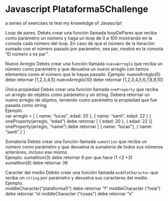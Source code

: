# Javascript Plataforma5Challenge
 a series of exercises to test my knowledge of Javascript

Loop de pares. 
Debés crear una función llamada loopDePares que reciba como parámetro un número y haga un loop de 0 a 100 mostrando en la consola cada número del loop. En caso de que el número de la iteración sumado con el número pasado por parámetro, sea par, mostrá en la consola “El número x es par”.

Nuevo Arreglo
Debés crear una función llamada `nuevoArreglo` que reciba un número como parámetro y que devuelva un nuevo arreglo con tantos elementos como el número que le hayas pasado. Ejemplo: nuevoArreglo(5) debe retornar [1,2,3,4,5]    nuevoArreglo(10) debe retornar [1,2,3,4,5,6,7,8,9,10]


Única propiedad
Debés crear una función llamada `oneProperty` que reciba un arreglo de objetos como parámetro y un string. Deberá retornar un nuevo arreglo de objetos, teniendo como parámetro la propiedad que fue pasada como string.     
Ejemplo:     
var  arreglo = [ { name: “lucas”, edad: 20 }, { name: “santi”, edad: 22 } ]                       
oneProperty(arreglo, “edad”) debe retornar [ { edad: 20 }, { edad: 22 }]                           
  oneProperty(arreglo, “name”) debe retornar [ { name: “lucas”}, { name: “santi” } ]

Sumatoria
	Debés crear una función llamada `sumattion` que reciba un número como parámetro y que devuelva la sumatoria de todos sus números anteriores, incluso ese mismo.        
     Ejemplo: sumattion(3) debe retornar 6 por que hace (1 +2 +3)          
     sumattion(8) debe retornar 36

    
Caracter del medio
Debés crear una función llamada `middleCharacter` que reciba un `string` por parámetro y devuelva sus caracteres del medio.        
Ejemplo:      
middleCharacter(“plataforma5”) debe retornar “f”
middleCharacter  (“hola”) debe retornar “ol 
middleCharacter  (“cosas”) debe retornar “s”
